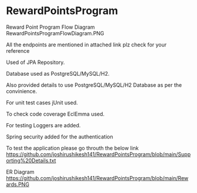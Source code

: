 # RewardPointsProgram

Reward Point Program Flow Diagram RewardPointsProgramFlowDiagram.PNG

All the endpoints are mentioned in attached link plz check for your reference

Used of JPA Repository.

Database used as PostgreSQL/MySQL/H2.

Also provided details to use PostgreSQL/MySQL/H2 Database as per the convinience.

For unit test cases jUnit used.

To check code coverage EclEmma used.

For testing Loggers are added.

Spring security added for the authentication


To test the application please go throuth the below link
https://github.com/joshirushikesh141/RewardPointsProgram/blob/main/Supporting%20Details.txt

ER Diagram
https://github.com/joshirushikesh141/RewardPointsProgram/blob/main/Rewards.PNG




